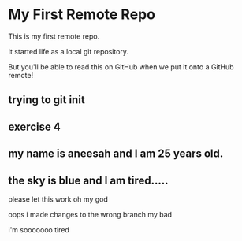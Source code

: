# My First Remote Repo

This is my first remote repo.

It started life as a local git repository.

But you'll be able to read this on GitHub when we put it onto a GitHub remote!

## trying to git init 

## exercise 4

## my name is aneesah and I am 25 years old. 

## the sky is blue and I am tired.....

please let this work oh my god

oops i made changes to the wrong branch my bad

i'm sooooooo tired 
